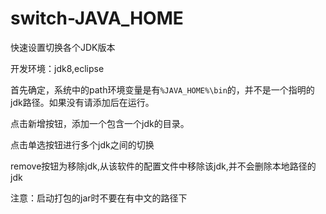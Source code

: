 # switch-JAVA_HOME
快速设置切换各个JDK版本

开发环境：jdk8,eclipse

首先确定，系统中的path环境变量是有`%JAVA_HOME%\bin`的，并不是一个指明的jdk路径。如果没有请添加后在运行。

点击新增按钮，添加一个包含一个jdk的目录。

点击单选按钮进行多个jdk之间的切换

remove按钮为移除jdk,从该软件的配置文件中移除该jdk,并不会删除本地路径的jdk

注意：启动打包的jar时不要在有中文的路径下
